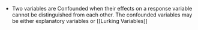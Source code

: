 - Two variables are Confounded when their effects on a response variable cannot be distinguished from each other. The confounded variables may be either explanatory variables or [[Lurking Variables]]
